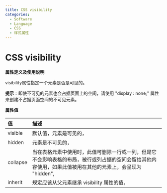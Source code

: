 ```yaml
---
title: CSS visibility
categories:
  - Software
  - Language
  - CSS
  - 样式属性
---
```

# CSS visibility

**属性定义及使用说明**

visibility属性指定一个元素是否是可见的。

**提示**：即使不可见的元素也会占据页面上的空间，请使用 "display : none;" 属性来创建不占据页面空间的不可见元素。

**属性值**

| 值       | 描述                                                         |
| :------- | :----------------------------------------------------------- |
| visible  | 默认值，元素是可见的，                                       |
| hidden   | 元素是不可见的，                                             |
| collapse | 当在表格元素中使用时，此值可删除一行或一列，但是它不会影响表格的布局，被行或列占据的空间会留给其他内容使用，如果此值被用在其他的元素上，会呈现为 "hidden", |
| inherit  | 规定应该从父元素继承 visibility 属性的值，                   |